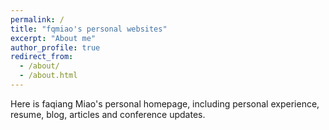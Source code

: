 ```yaml
---
permalink: /
title: "fqmiao's personal websites"
excerpt: "About me"
author_profile: true
redirect_from: 
  - /about/
  - /about.html
---
```


Here is faqiang Miao's personal homepage, including personal experience, resume, blog, articles and conference updates.
